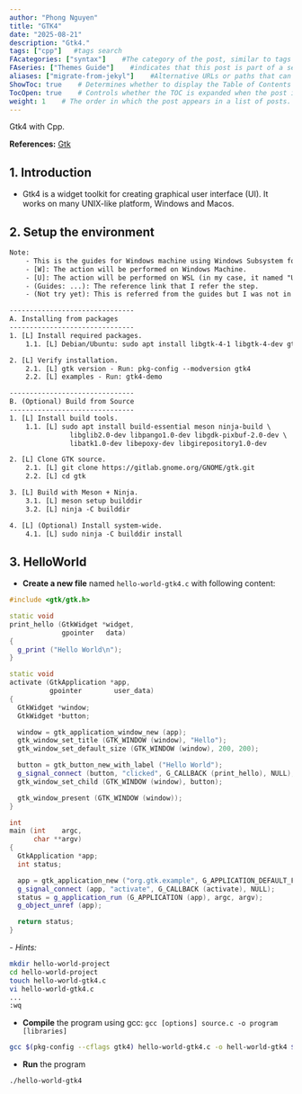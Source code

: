 ```yaml
---
author: "Phong Nguyen"
title: "GTK4"
date: "2025-08-21"
description: "Gtk4."
tags: ["cpp"]   #tags search
FAcategories: ["syntax"]    #The category of the post, similar to tags but usually for broader classification.
FAseries: ["Themes Guide"]    #indicates that this post is part of a series of related posts
aliases: ["migrate-from-jekyl"]    #Alternative URLs or paths that can be used to access this post, useful for redirects from old posts or similar content.
ShowToc: true    # Determines whether to display the Table of Contents (TOC) for the post.
TocOpen: true    # Controls whether the TOC is expanded when the post is loaded. 
weight: 1    # The order in which the post appears in a list of posts. Lower numbers make the post appear earlier.
---
```

Gtk4 with Cpp.

**References:**
[Gtk](https://www.gtk.org/docs/)<br>
## 1. Introduction
- Gtk4 is a widget toolkit for creating graphical user interface (UI). It works on many UNIX-like platform, Windows and Macos.

## 2. Setup the environment
```xml
Note:
    - This is the guides for Windows machine using Windows Subsystem for Linux (WSL).
    - [W]: The action will be performed on Windows Machine.
    - [U]: The action will be performed on WSL (in my case, it named "Ubuntu") on the host Windows Machine.
    - (Guides: ...): The reference link that I refer the step.
    - (Not try yet): This is referred from the guides but I was not in that case, so that I could not try.

-------------------------------
A. Installing from packages
-------------------------------
1. [L] Install required packages.
    1.1. [L] Debian/Ubuntu: sudo apt install libgtk-4-1 libgtk-4-dev gtk-4-examples

2. [L] Verify installation.
    2.1. [L] gtk version - Run: pkg-config --modversion gtk4
    2.2. [L] examples - Run: gtk4-demo

-------------------------------
B. (Optional) Build from Source
-------------------------------
1. [L] Install build tools.
    1.1. [L] sudo apt install build-essential meson ninja-build \
               libglib2.0-dev libpango1.0-dev libgdk-pixbuf-2.0-dev \
               libatk1.0-dev libepoxy-dev libgirepository1.0-dev

2. [L] Clone GTK source.
    2.1. [L] git clone https://gitlab.gnome.org/GNOME/gtk.git
    2.2. [L] cd gtk

3. [L] Build with Meson + Ninja.
    3.1. [L] meson setup builddir
    3.2. [L] ninja -C builddir

4. [L] (Optional) Install system-wide.
    4.1. [L] sudo ninja -C builddir install
```

## 3. HelloWorld

-  **Create a new file** named  `hello-world-gtk4.c` with following content:
```Cpp
#include <gtk/gtk.h>

static void
print_hello (GtkWidget *widget,
             gpointer   data)
{
  g_print ("Hello World\n");
}

static void
activate (GtkApplication *app,
          gpointer        user_data)
{
  GtkWidget *window;
  GtkWidget *button;

  window = gtk_application_window_new (app);
  gtk_window_set_title (GTK_WINDOW (window), "Hello");
  gtk_window_set_default_size (GTK_WINDOW (window), 200, 200);

  button = gtk_button_new_with_label ("Hello World");
  g_signal_connect (button, "clicked", G_CALLBACK (print_hello), NULL);
  gtk_window_set_child (GTK_WINDOW (window), button);

  gtk_window_present (GTK_WINDOW (window));
}

int
main (int    argc,
      char **argv)
{
  GtkApplication *app;
  int status;

  app = gtk_application_new ("org.gtk.example", G_APPLICATION_DEFAULT_FLAGS);
  g_signal_connect (app, "activate", G_CALLBACK (activate), NULL);
  status = g_application_run (G_APPLICATION (app), argc, argv);
  g_object_unref (app);

  return status;
}

```

*- Hints:*
```bash
mkdir hello-world-project
cd hello-world-project
touch hello-world-gtk4.c
vi hello-world-gtk4.c
...
:wq
```

- **Compile** the program using gcc: `gcc [options] source.c -o program [libraries]`
```bash
gcc $(pkg-config --cflags gtk4) hello-world-gtk4.c -o hell-world-gtk4 $(pkg-config --libs gtk4)

```

- **Run** the program
```bash
./hello-world-gtk4
```


